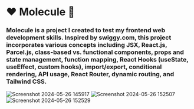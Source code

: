 # ❤️ Molecule 🙏

### Molecule is a project I created to test my frontend web development skills. Inspired by swiggy.com, this project incorporates various concepts including JSX, React.js, Parcel.js, class-based vs. functional components, props and state management, function mapping, React Hooks (useState, useEffect, custom hooks), import/export, conditional rendering, API usage, React Router, dynamic routing, and Tailwind CSS.

![Screenshot 2024-05-26 145917](https://github.com/Ekam3000/Molecule/assets/86596600/73277352-b3a5-48cd-bc12-c26c02ea3575)
![Screenshot 2024-05-26 152507](https://github.com/Ekam3000/Molecule/assets/86596600/3779836a-b0af-4242-a934-db7f429d53de)
![Screenshot 2024-05-26 152529](https://github.com/Ekam3000/Molecule/assets/86596600/1ecc482e-29c2-4f46-93f5-abcbca5dc30c)


